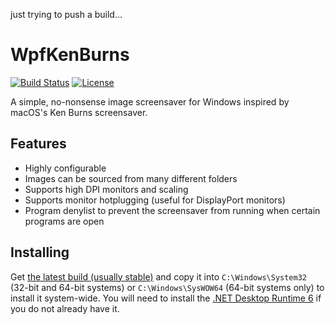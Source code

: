 just trying to push a build...

# WpfKenBurns
[![Build Status](https://img.shields.io/github/workflow/status/nicoco007/WpfKenBurns/build?style=flat-square)](https://github.com/nicoco007/WpfKenBurns/actions)
[![License](https://img.shields.io/github/license/nicoco007/WpfKenBurns?style=flat-square)](https://github.com/nicoco007/WpfKenBurns/blob/master/LICENSE)

A simple, no-nonsense image screensaver for Windows inspired by macOS's Ken Burns screensaver.

## Features
* Highly configurable
* Images can be sourced from many different folders
* Supports high DPI monitors and scaling
* Supports monitor hotplugging (useful for DisplayPort monitors)
* Program denylist to prevent the screensaver from running when certain programs are open

## Installing
Get [the latest build (usually stable)](https://nightly.link/nicoco007/WpfKenBurns/workflows/build/main/WpfKenBurns.zip) and copy it into `C:\Windows\System32` (32-bit and 64-bit systems) or `C:\Windows\SysWOW64` (64-bit systems only) to install it system-wide. You will need to install the [.NET Desktop Runtime 6](https://dotnet.microsoft.com/download/dotnet/6.0) if you do not already have it.
